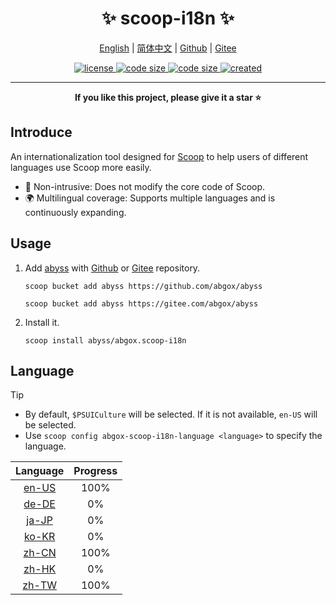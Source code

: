 <h1 align="center">✨ scoop-i18n ✨</h1>

<p align="center">
    <a href="readme.md">English</a> |
    <a href="readme.zh-CN.md">简体中文</a> |
    <a href="https://github.com/abgox/scoop-i18n">Github</a> |
    <a href="https://gitee.com/abgox/scoop-i18n">Gitee</a>
</p>

<p align="center">
    <a href="https://github.com/abgox/scoop-i18n/blob/main/license">
        <img src="https://img.shields.io/github/license/abgox/scoop-i18n" alt="license" />
    </a>
    <a href="https://img.shields.io/github/languages/code-size/abgox/scoop-i18n.svg">
        <img src="https://img.shields.io/github/languages/code-size/abgox/scoop-i18n.svg" alt="code size" />
    </a>
    <a href="https://img.shields.io/github/repo-size/abgox/scoop-i18n.svg">
        <img src="https://img.shields.io/github/repo-size/abgox/scoop-i18n.svg" alt="code size" />
    </a>
    <a href="https://github.com/abgox/scoop-i18n">
        <img src="https://img.shields.io/github/created-at/abgox/scoop-i18n" alt="created" />
    </a>
</p>

---

<p align="center">
  <strong>If you like this project, please give it a star ⭐️</strong>
</p>

## Introduce

An internationalization tool designed for [Scoop](https://scoop.sh/) to help users of different languages use Scoop more easily.

- 🚀 Non-intrusive: Does not modify the core code of Scoop.
- 🌍 Multilingual coverage: Supports multiple languages and is continuously expanding.

## Usage

1.  Add [abyss](https://abyss.abgox.com) with [Github](https://github.com/abgox/abyss) or [Gitee](https://gitee.com/abgox/abyss) repository.

    ```shell
    scoop bucket add abyss https://github.com/abgox/abyss
    ```

    ```shell
    scoop bucket add abyss https://gitee.com/abgox/abyss
    ```

2.  Install it.

    ```shell
    scoop install abyss/abgox.scoop-i18n
    ```

## Language

> [!Tip]
>
> - By default, `$PSUICulture` will be selected. If it is not available, `en-US` will be selected.
> - Use `scoop config abgox-scoop-i18n-language <language>` to specify the language.

<!-- prettier-ignore-start -->

|Language|Progress|
|:-:|:-:|
|[en-US](./i18n/en-US.json)|100%|
|[de-DE](./i18n/de-DE.json)|0%|
|[ja-JP](./i18n/ja-JP.json)|0%|
|[ko-KR](./i18n/ko-KR.json)|0%|
|[zh-CN](./i18n/zh-CN.json)|100%|
|[zh-HK](./i18n/zh-HK.json)|0%|
|[zh-TW](./i18n/zh-TW.json)|100%|

<!-- prettier-ignore-end -->
